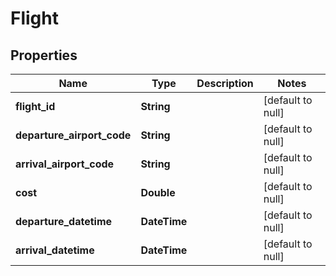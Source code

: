 # Flight
## Properties

Name | Type | Description | Notes
------------ | ------------- | ------------- | -------------
**flight\_id** | **String** |  | [default to null]
**departure\_airport\_code** | **String** |  | [default to null]
**arrival\_airport\_code** | **String** |  | [default to null]
**cost** | **Double** |  | [default to null]
**departure\_datetime** | **DateTime** |  | [default to null]
**arrival\_datetime** | **DateTime** |  | [default to null]



